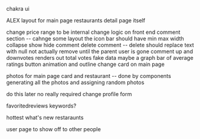 chakra ui

ALEX
layout for main page
restaurants detail page itself

change price range to be internal change logic on front end
comment section -- cahnge some layout the icon bar should have min max width 
collapse show hide comment 
delete comment -- delete should replace text with null not actually remove until the parent user is gone
comment up and downvotes renders out total votes
fake data
maybe a graph bar of average ratings
button animation and outline 
change card on main page

photos for main page card and restaurant
-- done by components generating all the photos and assigning random photos








do this later no really required
change profile form

favoritedreviews
keywords?




hottest what's new restaraunts

user page to show off to other people









